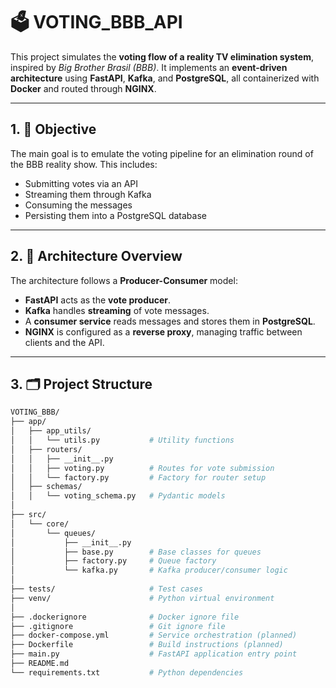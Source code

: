 # 🗳️ VOTING_BBB_API

This project simulates the **voting flow of a reality TV elimination system**, inspired by _Big Brother Brasil (BBB)_. It implements an **event-driven architecture** using **FastAPI**, **Kafka**, and **PostgreSQL**, all containerized with **Docker** and routed through **NGINX**.

---

## 1. 🎯 Objective

The main goal is to emulate the voting pipeline for an elimination round of the BBB reality show. This includes:

- Submitting votes via an API
- Streaming them through Kafka
- Consuming the messages
- Persisting them into a PostgreSQL database

---

## 2. 🧱 Architecture Overview

The architecture follows a **Producer-Consumer** model:

- **FastAPI** acts as the **vote producer**.
- **Kafka** handles **streaming** of vote messages.
- A **consumer service** reads messages and stores them in **PostgreSQL**.
- **NGINX** is configured as a **reverse proxy**, managing traffic between clients and the API.

---

## 3. 🗂️ Project Structure

```bash
VOTING_BBB/
├── app/
│   ├── app_utils/
│   │   └── utils.py           # Utility functions
│   ├── routers/
│   │   ├── __init__.py
│   │   ├── voting.py          # Routes for vote submission
│   │   └── factory.py         # Factory for router setup
│   ├── schemas/
│   │   └── voting_schema.py   # Pydantic models
│
├── src/
│   └── core/
│       └── queues/
│           ├── __init__.py
│           ├── base.py        # Base classes for queues
│           ├── factory.py     # Queue factory
│           └── kafka.py       # Kafka producer/consumer logic
│
├── tests/                     # Test cases
├── venv/                      # Python virtual environment
│
├── .dockerignore              # Docker ignore file
├── .gitignore                 # Git ignore file
├── docker-compose.yml         # Service orchestration (planned)
├── Dockerfile                 # Build instructions (planned)
├── main.py                    # FastAPI application entry point
├── README.md
└── requirements.txt           # Python dependencies
